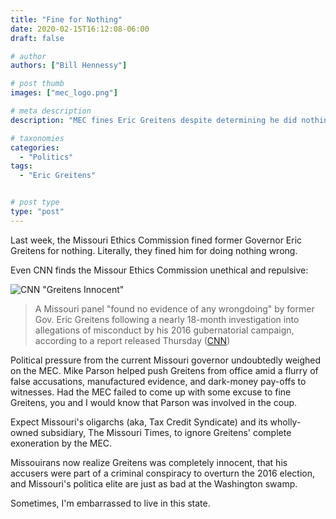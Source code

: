 ```yaml
---
title: "Fine for Nothing"
date: 2020-02-15T16:12:08-06:00
draft: false

# author
authors: ["Bill Hennessy"]

# post thumb
images: ["mec_logo.png"]

# meta description
description: "MEC fines Eric Greitens despite determining he did nothing wrong."

# taxonomies
categories: 
  - "Politics"
tags:
  - "Eric Greitens"


# post type
type: "post"
---
```


Last week, the Missouri Ethics Commission fined former Governor Eric Greitens for nothing. Literally, they fined him for doing nothing wrong. 

Even CNN finds the Missour Ethics Commission unethical and repulsive:

![CNN "Greitens Innocent"](/images/cnn_greitens_mec.png)

> A Missouri panel "found no evidence of any wrongdoing" by former Gov. Eric Greitens following a nearly 18-month investigation into allegations of misconduct by his 2016 gubernatorial campaign, according to a report released Thursday ([CNN](https://www.cnn.com/2020/02/13/politics/eric-greitens-no-wrongdoing-investigation-missouri/index.html))

Political pressure from the current Missouri governor undoubtedly weighed on the MEC. Mike Parson helped push Greitens from office amid a flurry of false accusations, manufactured evidence, and dark-money pay-offs to witnesses. Had the MEC failed to come up with some excuse to fine Greitens, you and I would know that Parson was involved in the coup. 

Expect Missouri's oligarchs (aka, Tax Credit Syndicate) and its wholly-owned subsidiary, The Missouri Times, to ignore Greitens' complete exoneration by the MEC. 

Missouirans now realize Greitens was completely innocent, that his accusers were part of a criminal conspiracy to overturn the 2016 election, and Missouri's politica elite are just as bad at the Washington swamp. 

Sometimes, I'm embarrassed to live in this state. 